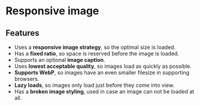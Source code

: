 # Responsive image

## Features

- Uses a **responsive image strategy**, so the optimal size is loaded.
- Has a **fixed ratio**, so space is reserved before the image is loaded.
- Supports an optional **image caption**.
- Uses **lowest acceptable quality**, so images load as quickly as possible.
- **Supports WebP**, so images have an even smaller filesize in supporting browsers.
- **Lazy loads**, so images only load just before they come into view.
- Has a **broken image styling**, used in case an image can not be loaded at all.
